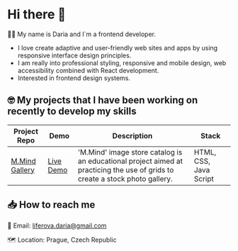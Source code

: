 <!--
**dliferova/dliferova** is a ✨ _special_ ✨ repository because its `README.md` (this file) appears on your GitHub profile.
-->

# Hi there 👋

:woman_technologist: My name is Daria and I`m a frontend developer.

+ I love create adaptive and user-friendly web sites and apps by using responsive interface design principles.
+ I am really into professional styling, responsive and mobile design, web accessibility combined with React development.
+ Interested in frontend design systems.

## :nerd_face: My projects that I have been working on recently to develop my skills
| Project Repo | Demo | Description | Stack
| -- | -- | -- | -- |
| [M.Mind Gallery](https://github.com/dliferova/advanced-grid-case) | [Live Demo](https://github.com/dliferova/advanced-grid-case) | 'M.Mind' image store catalog is an educational project aimed at practicing the use of grids to create a stock photo gallery. | HTML, CSS, Java Script




## :inbox_tray: How to reach me

:email: Email: liferova.daria@gmail.com

:world_map: Location: Prague, Сzech Republic
